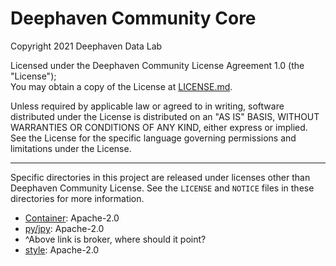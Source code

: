 # Deephaven Community Core
Copyright 2021 Deephaven Data Lab

Licensed under the Deephaven Community License Agreement 1.0 (the "License");  
You may obtain a copy of the License at [LICENSE.md](LICENSE.md).

Unless required by applicable law or agreed to in writing, software
distributed under the License is distributed on an "AS IS" BASIS,
WITHOUT WARRANTIES OR CONDITIONS OF ANY KIND, either express or implied.
See the License for the specific language governing permissions and
limitations under the License.

--------------------------------------------------------------------------------

Specific directories in this project are released under licenses other than 
Deephaven Community License.  See the `LICENSE` and `NOTICE` files in 
these directories for more information.

* [Container](Container): Apache-2.0
* [py/jpy](py/jpy): Apache-2.0
* ^Above link is broker, where should it point?
* [style](style): Apache-2.0
